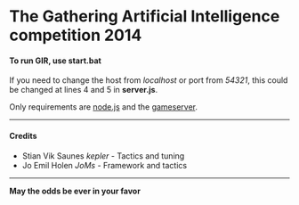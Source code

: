 The Gathering Artificial Intelligence competition 2014
======

#### To run GIR, use start.bat

If you need to change the host from *localhost* or port from *54321*,
this could be changed at lines 4 and 5 in **server.js**.

Only requirements are [node.js](http://nodejs.org) and the [gameserver](https://github.com/sandsmark/dropdabass).

---

#### Credits
- Stian Vik Saunes *kepler* - Tactics and tuning   
- Jo Emil Holen *JoMs* - Framework and tactics

---

**May the odds be ever in your favor**
